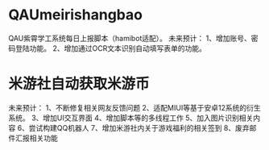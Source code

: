 # QAUmeirishangbao
QAU紫霄学工系统每日上报脚本（hamibot适配）。
未来预计：
1、增加账号、密码登陆功能。
2、增加通过OCR文本识别自动填写表单的功能。

# 米游社自动获取米游币
未来预计：
1、不断修复相关网友反馈问题
2、适配MIUI等基于安卓12系统的衍生系统。
3、增加UI交互界面
4、增加脚本等的多线程工作
5、加入图片识别相关内容
6、尝试构建QQ机器人
7、增加米游社内关于游戏福利的相关签到
8、废弃邮件汇报相关功能
